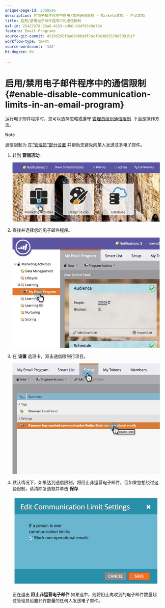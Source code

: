 ```yaml
---
unique-page-id: 2359596
description: 在电子邮件程序中启用/禁用通信限制 — Marketo文档 — 产品文档
title: 启用/禁用电子邮件程序中的通信限制
exl-id: 25427978-33a0-4153-ad66-b34f9549e794
feature: Email Programs
source-git-commit: 431bd258f9a68bbb9df7acf043085578d3d91b1f
workflow-type: tm+mt
source-wordcount: '134'
ht-degree: 0%

---
```


# 启用/禁用电子邮件程序中的通信限制 {#enable-disable-communication-limits-in-an-email-program}

运行电子邮件程序时，您可以选择忽略或遵守 [管理员级别通信限制](/help/marketo/product-docs/administration/email-setup/enable-communication-limits.md). 下面是操作方法。

>[!NOTE]
>
>通信限制为 [在“管理员”部分设置](/help/marketo/product-docs/administration/email-setup/enable-communication-limits.md) 并帮助您避免向某人发送过多电子邮件。

1. 转到 **营销活动**.

   ![](assets/login-marketing-activities-3.png)

1. 查找并选择您的电子邮件程序。

   ![](assets/selectemailprogram-3.jpg)

1. 在 **设置** 选项卡，双击通信限制行项目。

   ![](assets/blockoperational.png)

1. 默认情况下，如果达到通信限制，将阻止非运营电子邮件，但如果您想绕过这些限制，请清除复选框并单击 **保存**.

   ![](assets/ifaperson.jpg)

   正在退出 **阻止非运营电子邮件** 如果选中，则将阻止向收到的电子邮件数量超过管理员设置允许数量的任何人发送电子邮件。
